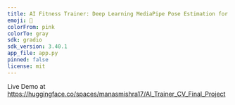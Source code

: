 ```yaml
---
title: AI Fitness Trainer: Deep Learning MediaPipe Pose Estimation for Squat Analysis
emoji: 🏢
colorFrom: pink
colorTo: gray
sdk: gradio
sdk_version: 3.40.1
app_file: app.py
pinned: false
license: mit
---
```

Live Demo at https://huggingface.co/spaces/manasmishra17/AI_Trainer_CV_Final_Project
